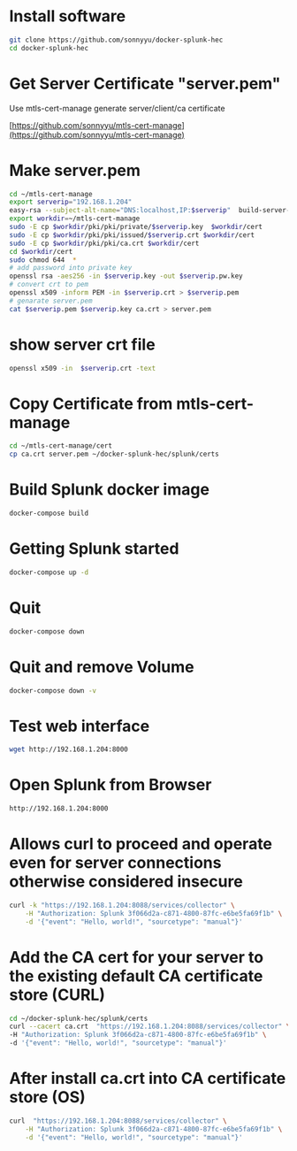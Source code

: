 # Install software
```bash
git clone https://github.com/sonnyyu/docker-splunk-hec
cd docker-splunk-hec
```
# Get Server Certificate "server.pem"
Use mtls-cert-manage generate server/client/ca certificate 

[https://github.com/sonnyyu/mtls-cert-manage](https://github.com/sonnyyu/mtls-cert-manage)

# Make server.pem
```bash
cd ~/mtls-cert-manage
export serverip="192.168.1.204"
easy-rsa --subject-alt-name="DNS:localhost,IP:$serverip"  build-server-full $serverip nopass
export workdir=~/mtls-cert-manage
sudo -E cp $workdir/pki/pki/private/$serverip.key  $workdir/cert
sudo -E cp $workdir/pki/pki/issued/$serverip.crt $workdir/cert
sudo -E cp $workdir/pki/pki/ca.crt $workdir/cert 
cd $workdir/cert
sudo chmod 644  *
# add password into private key
openssl rsa -aes256 -in $serverip.key -out $serverip.pw.key
# convert crt to pem
openssl x509 -inform PEM -in $serverip.crt > $serverip.pem
# genarate server.pem
cat $serverip.pem $serverip.key ca.crt > server.pem
```
# show server crt file
```bash
openssl x509 -in  $serverip.crt -text
```
# Copy Certificate from mtls-cert-manage
```bash
cd ~/mtls-cert-manage/cert 
cp ca.crt server.pem ~/docker-splunk-hec/splunk/certs
```
# Build Splunk docker image
```bash
docker-compose build
```
# Getting Splunk started 
```bash
docker-compose up -d
```
# Quit 
```bash
docker-compose down 
```
# Quit and remove Volume
```bash
docker-compose down -v
```
# Test web interface
```bash
wget http://192.168.1.204:8000
```
# Open Splunk from Browser
```bash
http://192.168.1.204:8000
```
# Allows curl to proceed and operate even for server connections otherwise considered insecure
```bash
curl -k "https://192.168.1.204:8088/services/collector" \
    -H "Authorization: Splunk 3f066d2a-c871-4800-87fc-e6be5fa69f1b" \
    -d '{"event": "Hello, world!", "sourcetype": "manual"}'
```
# Add the CA cert for your server to the existing default CA certificate store (CURL)
```bash
cd ~/docker-splunk-hec/splunk/certs
curl --cacert ca.crt  "https://192.168.1.204:8088/services/collector" \
-H "Authorization: Splunk 3f066d2a-c871-4800-87fc-e6be5fa69f1b" \
-d '{"event": "Hello, world!", "sourcetype": "manual"}'
```
# After install ca.crt into CA certificate store (OS)
```bash
curl  "https://192.168.1.204:8088/services/collector" \
    -H "Authorization: Splunk 3f066d2a-c871-4800-87fc-e6be5fa69f1b" \
    -d '{"event": "Hello, world!", "sourcetype": "manual"}'
```
